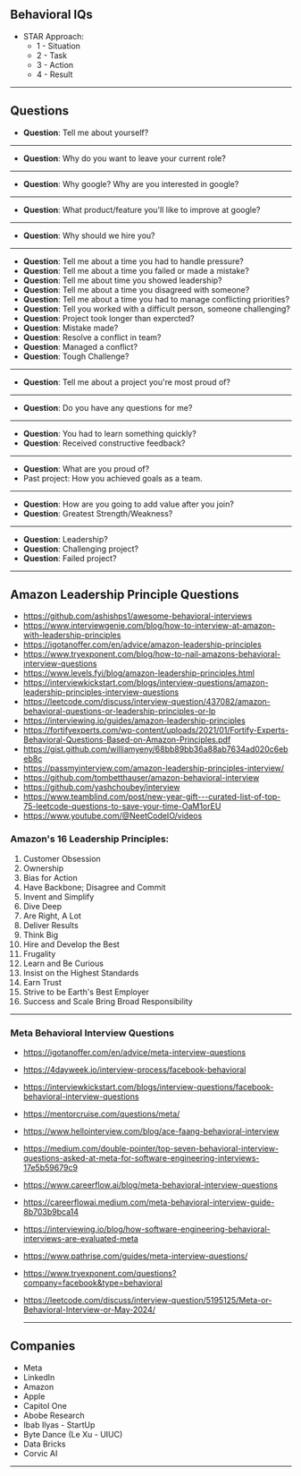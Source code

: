 ## Behavioral IQs
* STAR Approach: 
  * 1 - Situation
  * 2 - Task
  * 3 - Action
  * 4 - Result
***
## Questions

* __Question__: Tell me about yourself?
  
***

* __Question__: Why do you want to leave your current role?
  
***

* __Question__: Why google? Why are you interested in google?

***

* __Question__: What product/feature you'll like to improve at google?
  
***

* __Question__: Why should we hire you?
    
***

* __Question__: Tell me about a time you had to handle pressure?
* __Question__: Tell me about a time you failed or made a mistake?
* __Question__: Tell me about time you showed leadership?
* __Question__: Tell me about a time you disagreed with someone?
* __Question__: Tell me about a time you had to manage conflicting priorities?
* __Question__: Tell you worked with a difficult person, someone challenging?
* __Question__: Project took longer than expercted?
* __Question__: Mistake made?
* __Question__: Resolve a conflict in team?
* __Question__: Managed a conflict?
* __Question__: Tough Challenge?

***

* __Question__: Tell me about a project you're most proud of?
  
***

* __Question__: Do you have any questions for me?
    
***

* __Question__: You had to learn something quickly?
* __Question__: Received constructive feedback?

***

* __Question__: What are you proud of?
 * Past project: How you achieved goals as a team. 

***

* __Question__: How are you going to add value after you join?
* __Question__: Greatest Strength/Weakness?
   
***

* __Question__: Leadership?
* __Question__: Challenging project?
* __Question__: Failed project?

***

## Amazon Leadership Principle Questions
* https://github.com/ashishps1/awesome-behavioral-interviews
* https://www.interviewgenie.com/blog/how-to-interview-at-amazon-with-leadership-principles
* https://igotanoffer.com/en/advice/amazon-leadership-principles
* https://www.tryexponent.com/blog/how-to-nail-amazons-behavioral-interview-questions
* https://www.levels.fyi/blog/amazon-leadership-principles.html
* https://interviewkickstart.com/blogs/interview-questions/amazon-leadership-principles-interview-questions
* https://leetcode.com/discuss/interview-question/437082/amazon-behavioral-questions-or-leadership-principles-or-lp
* https://interviewing.io/guides/amazon-leadership-principles
* https://fortifyexperts.com/wp-content/uploads/2021/01/Fortify-Experts-Behavioral-Questions-Based-on-Amazon-Principles.pdf
* https://gist.github.com/williamyeny/68bb89bb36a88ab7634ad020c6ebeb8c
* https://passmyinterview.com/amazon-leadership-principles-interview/
* https://github.com/tombetthauser/amazon-behavioral-interview
* https://github.com/yashchoubey/interview
* https://www.teamblind.com/post/new-year-gift---curated-list-of-top-75-leetcode-questions-to-save-your-time-OaM1orEU
* https://www.youtube.com/@NeetCodeIO/videos

### Amazon's 16 Leadership Principles:
1. Customer Obsession
2. Ownership
3. Bias for Action
4. Have Backbone; Disagree and Commit
5. Invent and Simplify
6. Dive Deep
7. Are Right, A Lot
8. Deliver Results
9. Think Big
10. Hire and Develop the Best
11. Frugality
12. Learn and Be Curious
13. Insist on the Highest Standards
14. Earn Trust
15. Strive to be Earth's Best Employer
16. Success and Scale Bring Broad Responsibility

***

### Meta Behavioral Interview Questions
* https://igotanoffer.com/en/advice/meta-interview-questions
* https://4dayweek.io/interview-process/facebook-behavioral
* https://interviewkickstart.com/blogs/interview-questions/facebook-behavioral-interview-questions
* https://mentorcruise.com/questions/meta/
* https://www.hellointerview.com/blog/ace-faang-behavioral-interview
* https://medium.com/double-pointer/top-seven-behavioral-interview-questions-asked-at-meta-for-software-engineering-interviews-17e5b59679c9
* https://www.careerflow.ai/blog/meta-behavioral-interview-questions
* https://careerflowai.medium.com/meta-behavioral-interview-guide-8b703b9bca14
* https://interviewing.io/blog/how-software-engineering-behavioral-interviews-are-evaluated-meta
* https://www.pathrise.com/guides/meta-interview-questions/
* https://www.tryexponent.com/questions?company=facebook&type=behavioral
* https://leetcode.com/discuss/interview-question/5195125/Meta-or-Behavioral-Interview-or-May-2024/

  ***
  
## Companies
* Meta
* LinkedIn
* Amazon
* Apple
* Capitol One
* Abobe Research
* Ibab Ilyas - StartUp
* Byte Dance (Le Xu - UIUC)
* Data Bricks
* Corvic AI
*** 
